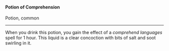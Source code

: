 #### Potion of Comprehension

Potion, common

---

When you drink this potion, you gain the effect of a *comprehend languages* spell for 1 hour. This liquid is a clear concoction with bits of salt and soot swirling in it.